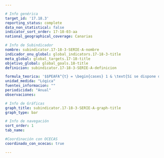 ```yaml
---

# Info genérica
target_id: '17.18.3'
reporting_status: complete
data_non_statistical: false
indicator_sort_order: 17-18-03-aa
national_geographical_coverage: Canarias

# Info de Subindicador
nombre: subindicator.17-18-3-SERIE-A-nombre
indicador_onu_global: global_indicators.17-18-3-title
meta_global: global_targets.17-18-title
objetivo_global: global_goals.18-title
definicion: subindicator.17-18-3-SERIE-A-definicion

formula_teorica: '$$PEAFA^{t} = \begin{cases} 1 & \text{Sí se dispone de un plan estadístico plenamente financiado y en fase de aplicación en el año 𝑡} \\ 2 & \text{No se dispone de un plan estadístico plenamente financiado y en fase de aplicación en el año 𝑡} \end{cases} $$'
unidad_medida: "Lógica"
fuentes_informacion: ""
periodicidad: "Anual"
observaciones: 

# Info de Gráficas
graph_title: subindicator.17-18-3-SERIE-A-graph-title
graph_type: bar

# Info de navegación
sort_order: 1
tab_name:

#Coordinación con OCECAS
coordinado_con_ocecas: true

---
```


